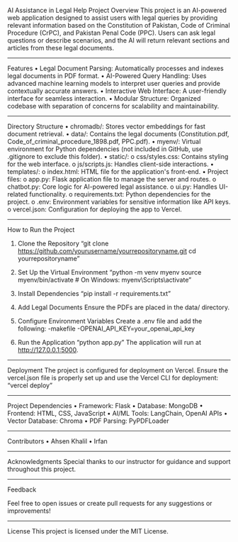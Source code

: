 AI Assistance in Legal Help
Project Overview
This project is an AI-powered web application designed to assist users with legal queries by providing relevant information based on the Constitution of Pakistan, Code of Criminal Procedure (CrPC), and Pakistan Penal Code (PPC). Users can ask legal questions or describe scenarios, and the AI will return relevant sections and articles from these legal documents.
________________________________________
Features
•	Legal Document Parsing: Automatically processes and indexes legal documents in PDF format.
•	AI-Powered Query Handling: Uses advanced machine learning models to interpret user queries and provide contextually accurate answers.
•	Interactive Web Interface: A user-friendly interface for seamless interaction.
•	Modular Structure: Organized codebase with separation of concerns for scalability and maintainability.
________________________________________
Directory Structure
•	chromadb/: Stores vector embeddings for fast document retrieval.
•	data/: Contains the legal documents (Constitution.pdf, Code_of_criminal_procedure_1898.pdf, PPC.pdf).
•	myenv/: Virtual environment for Python dependencies (not included in GitHub, use .gitignore to exclude this folder).
•	static/:
o	css/styles.css: Contains styling for the web interface.
o	js/scripts.js: Handles client-side interactions.
•	templates/:
o	index.html: HTML file for the application's front-end.
•	Project files:
o	app.py: Flask application file to manage the server and routes.
o	chatbot.py: Core logic for AI-powered legal assistance.
o	ui.py: Handles UI-related functionality.
o	requirements.txt: Python dependencies for the project.
o	.env: Environment variables for sensitive information like API keys.
o	vercel.json: Configuration for deploying the app to Vercel.
________________________________________
How to Run the Project
1. Clone the Repository
“git clone https://github.com/yourusername/yourrepositoryname.git
cd yourrepositoryname”

2. Set Up the Virtual Environment
“python -m venv myenv
source myenv/bin/activate  # On Windows: myenv\Scripts\activate”

3. Install Dependencies
“pip install -r requirements.txt”

4. Add Legal Documents
Ensure the PDFs are placed in the data/ directory.


5. Configure Environment Variables
Create a .env file and add the following:
-makefile
-OPENAI_API_KEY=your_openai_api_key
6. Run the Application
“python app.py”
The application will run at http://127.0.0.1:5000.
________________________________________
Deployment
The project is configured for deployment on Vercel. Ensure the vercel.json file is properly set up and use the Vercel CLI for deployment:
“vercel deploy”
________________________________________
Project Dependencies
•	Framework: Flask
•	Database: MongoDB
•	Frontend: HTML, CSS, JavaScript
•	AI/ML Tools: LangChain, OpenAI APIs
•	Vector Database: Chroma
•	PDF Parsing: PyPDFLoader
________________________________________
Contributors
•	Ahsen Khalil
•	Irfan
________________________________________
Acknowledgments
Special thanks to our instructor for guidance and support throughout this project.
________________________________________

Feedback

Feel free to open issues or create pull requests for any suggestions or improvements!
________________________________________

License
This project is licensed under the MIT License.

